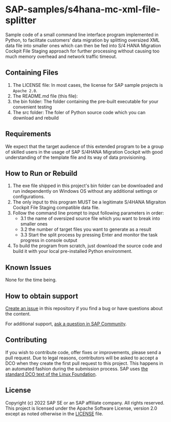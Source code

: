 # SAP-samples/s4hana-mc-xml-file-splitter
Sample code of a small command line interface program implemented in Python, to facilitate customers’ data migration by splitting oversized XML data file into smaller ones which can then be fed into S/4 HANA Migration Cockpit File Staging approach for further processing without causing too much memory overhead and network traffic timeout.

## Containing Files

1. The LICENSE file:
In most cases, the license for SAP sample projects is `Apache 2.0`.
2. The README.md file (this file):
3. the bin folder:
The folder containing the pre-built executable for your convenient testing
4. The src folder:
The foler of Python source code which you can download and rebuild

## Requirements
We expect that the target audience of this extended program to be a group of skilled users in the usage of SAP S/4HANA Migration Cockpit with good understanding of the template file and its way of data provisioning.

## How to Run or Rebuild
1. The exe file shipped in this project's bin folder can be downloaded and run independently on Windows OS without any additional settings or configurations.
2. The only input to this program MUST be a legitimate S/4HANA Migraiton Cockpit File Staging compatible data file.
3. Follow the command line prompt to input following parameters in order:
   * 3.1 the name of oversized source file which you want to break into smaller ones
   * 3.2 the number of target files you want to generate as a result
   * 3.3 Start the split process by pressing Enter and monitor the task progress in console output
4. To build the program from scratch, just download the source code and build it with your local pre-installed Python environment.

## Known Issues
None for the time being.

## How to obtain support
[Create an issue](https://github.com/SAP-samples/s4hana-mc-xml-file-splitter/issues) in this repository if you find a bug or have questions about the content.
 
For additional support, [ask a question in SAP Community](https://answers.sap.com/questions/ask.html).

## Contributing
If you wish to contribute code, offer fixes or improvements, please send a pull request. Due to legal reasons, contributors will be asked to accept a DCO when they create the first pull request to this project. This happens in an automated fashion during the submission process. SAP uses [the standard DCO text of the Linux Foundation](https://developercertificate.org/).

## License
Copyright (c) 2022 SAP SE or an SAP affiliate company. All rights reserved. This project is licensed under the Apache Software License, version 2.0 except as noted otherwise in the [LICENSE](LICENSE) file.
